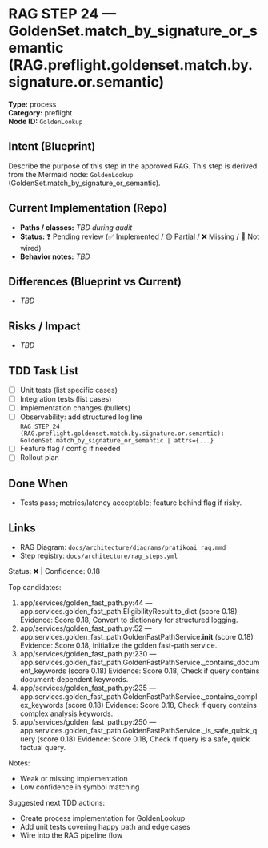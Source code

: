 # RAG STEP 24 — GoldenSet.match_by_signature_or_semantic (RAG.preflight.goldenset.match.by.signature.or.semantic)

**Type:** process  
**Category:** preflight  
**Node ID:** `GoldenLookup`

## Intent (Blueprint)
Describe the purpose of this step in the approved RAG. This step is derived from the Mermaid node: `GoldenLookup` (GoldenSet.match_by_signature_or_semantic).

## Current Implementation (Repo)
- **Paths / classes:** _TBD during audit_
- **Status:** ❓ Pending review (✅ Implemented / 🟡 Partial / ❌ Missing / 🔌 Not wired)
- **Behavior notes:** _TBD_

## Differences (Blueprint vs Current)
- _TBD_

## Risks / Impact
- _TBD_

## TDD Task List
- [ ] Unit tests (list specific cases)
- [ ] Integration tests (list cases)
- [ ] Implementation changes (bullets)
- [ ] Observability: add structured log line  
  `RAG STEP 24 (RAG.preflight.goldenset.match.by.signature.or.semantic): GoldenSet.match_by_signature_or_semantic | attrs={...}`
- [ ] Feature flag / config if needed
- [ ] Rollout plan

## Done When
- Tests pass; metrics/latency acceptable; feature behind flag if risky.

## Links
- RAG Diagram: `docs/architecture/diagrams/pratikoai_rag.mmd`
- Step registry: `docs/architecture/rag_steps.yml`


<!-- AUTO-AUDIT:BEGIN -->
Status: ❌  |  Confidence: 0.18

Top candidates:
1) app/services/golden_fast_path.py:44 — app.services.golden_fast_path.EligibilityResult.to_dict (score 0.18)
   Evidence: Score 0.18, Convert to dictionary for structured logging.
2) app/services/golden_fast_path.py:52 — app.services.golden_fast_path.GoldenFastPathService.__init__ (score 0.18)
   Evidence: Score 0.18, Initialize the golden fast-path service.
3) app/services/golden_fast_path.py:230 — app.services.golden_fast_path.GoldenFastPathService._contains_document_keywords (score 0.18)
   Evidence: Score 0.18, Check if query contains document-dependent keywords.
4) app/services/golden_fast_path.py:235 — app.services.golden_fast_path.GoldenFastPathService._contains_complex_keywords (score 0.18)
   Evidence: Score 0.18, Check if query contains complex analysis keywords.
5) app/services/golden_fast_path.py:250 — app.services.golden_fast_path.GoldenFastPathService._is_safe_quick_query (score 0.18)
   Evidence: Score 0.18, Check if query is a safe, quick factual query.

Notes:
- Weak or missing implementation
- Low confidence in symbol matching

Suggested next TDD actions:
- Create process implementation for GoldenLookup
- Add unit tests covering happy path and edge cases
- Wire into the RAG pipeline flow
<!-- AUTO-AUDIT:END -->